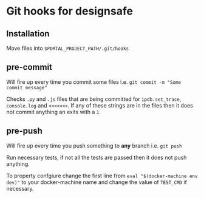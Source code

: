 # Git hooks for designsafe

## Installation

Move files into `$PORTAL_PROJECT_PATH/.git/hooks`

## pre-commit

Will fire up every time you commit some files i.e. `git commit -m "Some commit message"`

Checks `.py` and `.js` files that are being committed for `ipdb.set_trace`, `console.log` and `<<<<<<<`.
If any of these strings are in the files then it does not commit anything an exits with a `1`.


## pre-push

Will fire up every time you push something to **any** branch i.e. `git push`

Run necessary tests, if not all the tests are passed then it does not push anything.

To property confgiure change the first line from `eval "$(docker-machine env dev)"`
to your docker-machine name and change the value of `TEST_CMD` if necessary.
